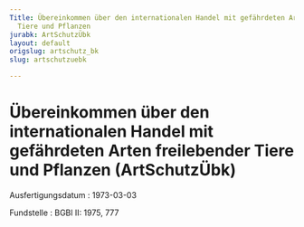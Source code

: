 ```yaml
---
Title: Übereinkommen über den internationalen Handel mit gefährdeten Arten freilebender
  Tiere und Pflanzen
jurabk: ArtSchutzÜbk
layout: default
origslug: artschutz_bk
slug: artschutzuebk

---
```


# Übereinkommen über den internationalen Handel mit gefährdeten Arten freilebender Tiere und Pflanzen (ArtSchutzÜbk)

Ausfertigungsdatum
:   1973-03-03

Fundstelle
:   BGBl II: 1975, 777

